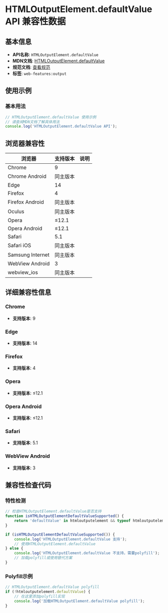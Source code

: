 # HTMLOutputElement.defaultValue API 兼容性数据

## 基本信息

- **API名称**: `HTMLOutputElement.defaultValue`
- **MDN文档**: [HTMLOutputElement.defaultValue](https://developer.mozilla.org/docs/Web/API/HTMLOutputElement/defaultValue)
- **规范文档**: [查看规范](https://html.spec.whatwg.org/multipage/form-elements.html#dom-output-defaultvalue-dev)
- **标签**: `web-features:output`

## 使用示例

### 基本用法

```javascript
// HTMLOutputElement.defaultValue 使用示例
// 请查阅MDN文档了解具体用法
console.log('HTMLOutputElement.defaultValue API');
```

## 浏览器兼容性

| 浏览器 | 支持版本 | 说明 |
|--------|----------|------|
| Chrome | 9 |  |
| Chrome Android | 同主版本 |  |
| Edge | 14 |  |
| Firefox | 4 |  |
| Firefox Android | 同主版本 |  |
| Oculus | 同主版本 |  |
| Opera | ≤12.1 |  |
| Opera Android | ≤12.1 |  |
| Safari | 5.1 |  |
| Safari iOS | 同主版本 |  |
| Samsung Internet | 同主版本 |  |
| WebView Android | 3 |  |
| webview_ios | 同主版本 |  |

## 详细兼容性信息

### Chrome

- **支持版本**: 9

### Edge

- **支持版本**: 14

### Firefox

- **支持版本**: 4

### Opera

- **支持版本**: ≤12.1

### Opera Android

- **支持版本**: ≤12.1

### Safari

- **支持版本**: 5.1

### WebView Android

- **支持版本**: 3

## 兼容性检查代码

### 特性检测

```javascript
// 检查HTMLOutputElement.defaultValue是否支持
function isHTMLOutputElementDefaultValueSupported() {
    return 'defaultValue' in htmloutputelement && typeof htmloutputelement.defaultValue === 'function';
}

if (isHTMLOutputElementDefaultValueSupported()) {
    console.log('HTMLOutputElement.defaultValue 支持');
    // 使用HTMLOutputElement.defaultValue
} else {
    console.log('HTMLOutputElement.defaultValue 不支持，需要polyfill');
    // 加载polyfill或使用替代方案
}
```

### Polyfill示例

```javascript
// HTMLOutputElement.defaultValue polyfill
if (!htmloutputelement.defaultValue) {
    // 在这里添加polyfill实现
    console.log('加载HTMLOutputElement.defaultValue polyfill');
}
```

